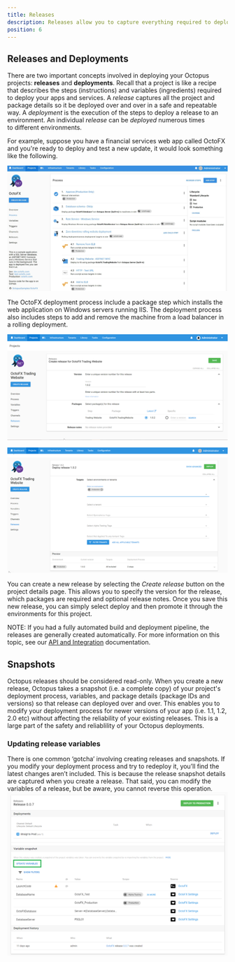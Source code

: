 ```yaml
---
title: Releases	
description: Releases allow you to capture everything required to deploy a project in a repeatable and reliable manner.
position: 6
---
```


## Releases and Deployments

There are two important concepts involved in deploying your Octopus projects:  **releases** and **deployments**.  Recall that a project is like a recipe that describes the steps (instructions) and variables (ingredients) required to deploy your apps and services.  A _release_ captures all the project and package details so it be deployed over and over in a safe and repeatable way.  A _deployment_ is the execution of the steps to deploy a release to an environment.  An individual _release_ can be _deployed_ numerous times to different environments.  

For example, suppose you have a financial services web app called OctoFX and you're ready to deploy and test a new update, it would look something like the following.  

![OctoFX deployment process](octofx-deployment-process.png "width=500")

The OctoFX deployment process include a package step which installs the web application on Windows servers running IIS.  The deployment process also includes steps to add and remove the machine from a load balancer in a rolling deployment.

![Creating a release](octofx-create-release.png "width=500")

![Deploying a release to an evironment](octofx-deploy-release.png "width=500")

You can create a new release by selecting the _Create release_ button on the project details page.  This allows you to specify the version for the release, which packages are required and optional release notes.  Once you save this new release, you can simply select deploy and then promote it through the environments for this project.

NOTE: If you had a fully automated build and deployment pipeline, the releases are generally created automatically.  For more information on this topic, see our [API and Integration](/docs/api-and-integration/index.md) documentation.

## Snapshots

Octopus releases should be considered read-only.  When you create a new release, Octopus takes a snapshot (i.e. a complete copy) of your project's deployment process, variables, and package details (package IDs and versions) so that release can deployed over and over.  This enables you to modify your deployment process for newer versions of your app (i.e. 1.1, 1.2, 2.0 etc) without affecting the reliability of your existing releases.  This is a large part of the safety and reliablility of your Octopus deployments.

### Updating release variables
There is one common ‘gotcha’ involving creating releases and snapshots.  If you modify your deployment process and try to redeploy it, you’ll find the latest changes aren’t included.  This is because the release snapshot details are captured when you create a release. 
That said, you can modify the variables of a release, but be aware, you cannot reverse this operation.  
![Edit release  variables](update-variables.png "width=500")
